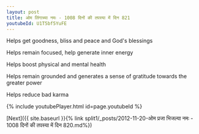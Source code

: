 ```yaml
---
layout: post
title: ओम लिंगाच्या नमः - 1008 दिनों की तपस्या में दिन 821
youtubeId: U1T5bf5YuFE
---
```

 
 
Helps get goodness, bliss and peace and God's blessings
 
Helps remain focused, help generate inner energy 
 
Helps boost physical and mental health 
 
Helps remain grounded and generates a sense of gratitude towards the greater power 
 
Helps reduce bad karma
 
 
 
 


{% include youtubePlayer.html id=page.youtubeId %}
 
[Next]({{ site.baseurl }}{% link  split1/_posts/2012-11-20-ओम प्रजा भिजल्या नमः - 1008 दिनों की तपस्या में दिन 820.md%})
 

